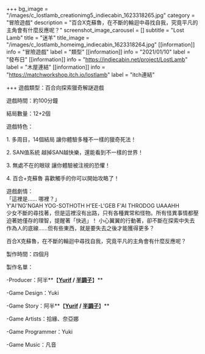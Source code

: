 +++
bg_image = "/images/c_lostlamb_creationimg5_indiecabin_1623318265.jpg"
category = "冒險遊戲"
description = "百合X克蘇魯，在不斷的輪迴中尋找自我，究竟平凡的主角會有什麼反應呢？"
screenshot_image_carousel = []
subtitle = "Lost Lamb"
title = "迷羊"
title_image = "/images/c_lostlamb_homeimg_indiecabin_1623318264.jpg"
[[information]]
info = "冒險遊戲"
label = "類型"
[[information]]
info = "2021/01/10"
label = "發布日"
[[information]]
info = "https://indiecabin.net/project/LostLamb"
label = "木屋連結"
[[information]]
info = "https://matchworkshop.itch.io/lostlamb"
label = "itch連結"

+++
遊戲類型：百合向探索獵奇解謎遊戲

遊戲時間：約100分鐘

結局數量：12+2個

遊戲特色：

1\. 多周目，14個結局 讓你體驗多種不一樣的獵奇死法！

2\. SAN值系統 越掉SAN越快樂，還能看到不一樣的世界！

3\. 無處不在的眼球 讓你體驗被注視的恐懼！

4\. 百合+克蘇魯 喜歡觸手的你可以開始攻略了！

遊戲劇情：  
 「這裡是...... 哪裡？」  
Y'AI'NG'NGAH YOG-SOTHOTH H'EE-L'GEB F'AI THRODOG UAAAHH  
 少女不斷的尋找著，但是這裡沒有出路，只有各種異常和怪物。所有怪異事情都壓迫著她僅存的理智，提醒著「快逃」！ 小心翼翼的行動著，卻不斷在探索中失去作為人的底線......但有些東西，就是要失去之後才能獲得更多？

百合X克蘇魯，在不斷的輪迴中尋找自我，究竟平凡的主角會有什麼反應呢？

製作時間：四個月

製作名單：

\-Producer：阿半**【**[**Yurif**](https://www.facebook.com/gaming/yurif.original/) **/** [**半調子**](https://home.gamer.com.tw/creationCategory.php?owner=lynn40725&c=443350)**】**

\-Game Design：Yuki

\-Game Story：阿半**【**[**Yurif**](https://www.facebook.com/gaming/yurif.original/) **/** [**半調子**](https://home.gamer.com.tw/creationCategory.php?owner=lynn40725&c=443350)**】**

\-Game Artists：拾緣、奈亞娜

\-Game Programmer：Yuki

\-Game Music：凡音